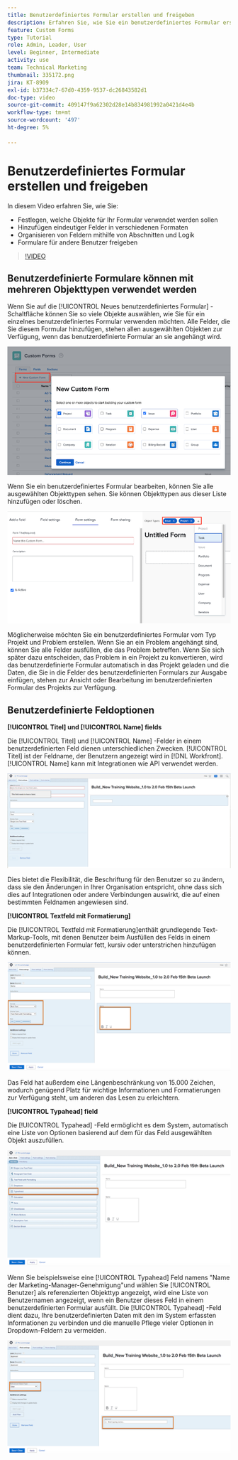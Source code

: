 ```yaml
---
title: Benutzerdefiniertes Formular erstellen und freigeben
description: Erfahren Sie, wie Sie ein benutzerdefiniertes Formular erstellen, dem Formular eindeutige Felder hinzufügen, Felder mithilfe von Abschnitten und Logik organisieren und Formulare für Benutzende freigeben.
feature: Custom Forms
type: Tutorial
role: Admin, Leader, User
level: Beginner, Intermediate
activity: use
team: Technical Marketing
thumbnail: 335172.png
jira: KT-8909
exl-id: b37334c7-67d0-4359-9537-dc26843582d1
doc-type: video
source-git-commit: 409147f9a62302d28e14b834981992a0421d4e4b
workflow-type: tm+mt
source-wordcount: '497'
ht-degree: 5%

---
```


# Benutzerdefiniertes Formular erstellen und freigeben

In diesem Video erfahren Sie, wie Sie:

* Festlegen, welche Objekte für Ihr Formular verwendet werden sollen
* Hinzufügen eindeutiger Felder in verschiedenen Formaten
* Organisieren von Feldern mithilfe von Abschnitten und Logik
* Formulare für andere Benutzer freigeben

>[!VIDEO](https://video.tv.adobe.com/v/335172/?quality=12&learn=on)

## Benutzerdefinierte Formulare können mit mehreren Objekttypen verwendet werden

Wenn Sie auf die [!UICONTROL Neues benutzerdefiniertes Formular] -Schaltfläche können Sie so viele Objekte auswählen, wie Sie für ein einzelnes benutzerdefiniertes Formular verwenden möchten. Alle Felder, die Sie diesem Formular hinzufügen, stehen allen ausgewählten Objekten zur Verfügung, wenn das benutzerdefinierte Formular an sie angehängt wird.

![Benutzerdefiniertes Formularfenster mit [!UICONTROL Neues benutzerdefiniertes Formular] Objektoptionen](assets/create-custom-form.png)

Wenn Sie ein benutzerdefiniertes Formular bearbeiten, können Sie alle ausgewählten Objekttypen sehen. Sie können Objekttypen aus dieser Liste hinzufügen oder löschen.

![Benutzerdefiniertes Formularfenster mit den ausgewählten Objekttypen während der Formularbearbeitung](assets/edit-custom-form.png)

Möglicherweise möchten Sie ein benutzerdefiniertes Formular vom Typ Projekt und Problem erstellen. Wenn Sie an ein Problem angehängt sind, können Sie alle Felder ausfüllen, die das Problem betreffen. Wenn Sie sich später dazu entscheiden, das Problem in ein Projekt zu konvertieren, wird das benutzerdefinierte Formular automatisch in das Projekt geladen und die Daten, die Sie in die Felder des benutzerdefinierten Formulars zur Ausgabe einfügen, stehen zur Ansicht oder Bearbeitung im benutzerdefinierten Formular des Projekts zur Verfügung.

## Benutzerdefinierte Feldoptionen

**[!UICONTROL Titel] und [!UICONTROL Name] fields**

Die [!UICONTROL Titel] und [!UICONTROL Name] -Felder in einem benutzerdefinierten Feld dienen unterschiedlichen Zwecken. [!UICONTROL Titel] ist der Feldname, der Benutzern angezeigt wird in [!DNL Workfront]. [!UICONTROL Name] kann mit Integrationen wie API verwendet werden.

![Benutzerdefiniertes Formularfenster zeigt [!UICONTROL Titel] und [!UICONTROL Name] fields](assets/custom-forms-field-label-and-name.png)

Dies bietet die Flexibilität, die Beschriftung für den Benutzer so zu ändern, dass sie den Änderungen in Ihrer Organisation entspricht, ohne dass sich dies auf Integrationen oder andere Verbindungen auswirkt, die auf einen bestimmten Feldnamen angewiesen sind.

**[!UICONTROL Textfeld mit Formatierung]**

Die [!UICONTROL Textfeld mit Formatierung]enthält grundlegende Text-Markup-Tools, mit denen Benutzer beim Ausfüllen des Felds in einem benutzerdefinierten Formular fett, kursiv oder unterstrichen hinzufügen können.

![Benutzerdefiniertes Formularfenster zeigt [!UICONTROL Textfeld mit Formatierung] option](assets/custom-forms-text-field-with-formatting.png)

Das Feld hat außerdem eine Längenbeschränkung von 15.000 Zeichen, wodurch genügend Platz für wichtige Informationen und Formatierungen zur Verfügung steht, um anderen das Lesen zu erleichtern.

**[!UICONTROL Typahead] field**

Die [!UICONTROL Typahead] -Feld ermöglicht es dem System, automatisch eine Liste von Optionen basierend auf dem für das Feld ausgewählten Objekt auszufüllen.

![Benutzerdefiniertes Formularfenster zeigt [!UICONTROL Typahead] Feldoption](assets/custom-forms-typeahead-1.png)

Wenn Sie beispielsweise eine [!UICONTROL Typahead] Feld namens &quot;Name der Marketing-Manager-Genehmigung&quot;und wählen Sie [!UICONTROL Benutzer] als referenzierten Objekttyp angezeigt, wird eine Liste von Benutzernamen angezeigt, wenn ein Benutzer dieses Feld in einem benutzerdefinierten Formular ausfüllt. Die [!UICONTROL Typahead] -Feld dient dazu, Ihre benutzerdefinierten Daten mit den im System erfassten Informationen zu verbinden und die manuelle Pflege vieler Optionen in Dropdown-Feldern zu vermeiden.

![Benutzerdefiniertes Formularfenster zeigt [!UICONTROL Typahead] Dropdown-Menü](assets/custom-forms-typeahead-2.png)
